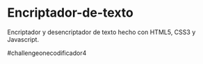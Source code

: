 # Encriptador-de-texto
Encriptador y desencriptador de texto hecho con HTML5, CSS3 y Javascript.

#challengeonecodificador4
